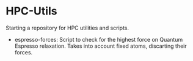 # HPC-Utils

Starting a repository for HPC utilities and scripts.

* espresso-forces: Script to check for the highest force on Quantum Espresso relaxation. Takes into account fixed atoms, discarting their forces.
